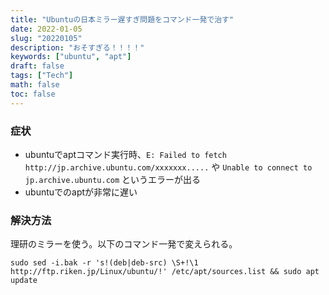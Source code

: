 ```yaml
---
title: "Ubuntuの日本ミラー遅すぎ問題をコマンド一発で治す"
date: 2022-01-05
slug: "20220105"
description: "おそすぎる！！！！"
keywords: ["ubuntu", "apt"]
draft: false
tags: ["Tech"]
math: false
toc: false
---
```



### 症状
 - ubuntuでaptコマンド実行時、`E: Failed to fetch http://jp.archive.ubuntu.com/xxxxxxx.....` や `Unable to connect to jp.archive.ubuntu.com` というエラーが出る
 - ubuntuでのaptが非常に遅い

### 解決方法
理研のミラーを使う。以下のコマンド一発で変えられる。
```
sudo sed -i.bak -r 's!(deb|deb-src) \S+!\1 http://ftp.riken.jp/Linux/ubuntu/!' /etc/apt/sources.list && sudo apt update
```
